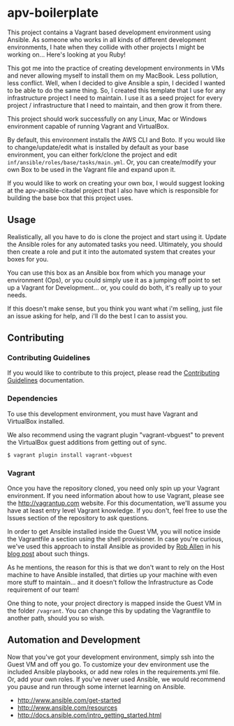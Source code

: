 # apv-boilerplate

This project contains a Vagrant based development environment using
Ansible. As someone who works in all kinds of different development
environments, I hate when they collide with other projects I might be
working on... Here's looking at you Ruby!

This got me into the practice of creating development environments in
VMs and never allowing myself to install them on my MacBook. Less
pollution, less conflict. Well, when I decided to give Ansible a spin,
I decided I wanted to be able to do the same thing. So, I created this
template that I use for any infrastructure project I need to maintain.
I use it as a seed project for every project / infrastructure that I
need to maintain, and then grow it from there.

This project should work successfully on any Linux, Mac or Windows
environment capable of running Vagrant and VirtualBox.

By default, this environment installs the AWS CLI and Boto. If you would
like to change/update/edit what is installed by default as your base
environment, you can either fork/clone the project and edit
`inf/ansible/roles/base/tasks/main.yml`. Or, you can create/modify your
own Box to be used in the Vagrant file and expand upon it.

If you would like to work on creating your own box, I would suggest
looking at the apv-ansible-citadel project that I also have which is
responsible for building the base box that this project uses.

## Usage
Realistically, all you have to do is clone the project and start using
it. Update the Ansible roles for any automated tasks you need.
Ultimately, you should then create a role and put it into the automated
system that creates your boxes for you.

You can use this box as an Ansible box from which you manage your
environment (Ops), or you could simply use it as a jumping off point to
set up a Vagrant for Development... or, you could do both, it's really
up to your needs.

If this doesn't make sense, but you think you want what i'm selling,
just file an issue asking for help, and i'll do the best I can to
assist you.

## Contributing
### Contributing Guidelines
If you would like to contribute to this project, please read the
[Contributing Guidelines](https://github.com/oakensoul/trunk/CONTRIBUTING.md)
documentation.

### Dependencies

To use this development environment, you must have Vagrant and
VirtualBox installed.

We also recommend using the vagrant plugin "vagrant-vbguest" to prevent
the VirtualBox guest additions from getting out of sync.

```bash
$ vagrant plugin install vagrant-vbguest
```

### Vagrant

Once you have the repository cloned, you need only spin up your Vagrant
environment. If you need information about how to use Vagrant, please
see the http://vagrantup.com website. For this documentation, we'll
assume you have at least entry level Vagrant knowledge. If you don't,
feel free to use the Issues section of the repository to ask questions.

In order to get Ansible installed inside the Guest VM, you will notice
inside the Vagrantfile a section using the shell provisioner. In case
you're curious, we've used this approach to install Ansible as provided
by [Rob Allen](https://github.com/akrabat) in his
[blog post](http://akrabat.com/computing/provisioning-with-ansible-within-the-vagrant-guest/)
about such things.

As he mentions, the reason for this is that we don't want to rely on the
Host machine to have Ansible installed, that dirties up your machine
with even more stuff to maintain... and it doesn't follow the
Infrastructure as Code requirement of our team!

One thing to note, your project directory is mapped inside the Guest
VM in the folder `/vagrant`. You can change this by updating the
Vagrantfile to another path, should you so wish.

## Automation and Development

Now that you've got your development environment, simply ssh into the
Guest VM and off you go. To customize your dev environment use the
included Ansible playbooks, or add new roles in the requirements.yml
file. Or, add your own roles. If you've never used Ansible, we would
recommend you pause and run through some internet learning on Ansible.

* http://www.ansible.com/get-started
* http://www.ansible.com/resources
* http://docs.ansible.com/intro_getting_started.html
